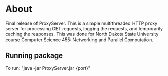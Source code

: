 # About
Final release of ProxyServer. This is a simple multithreaded HTTP proxy server for processing GET requests, logging the requests, and temporarily caching the responses. This was done for North Dakota State University course Computer Science 455: Networking and Parallel Computation.

## Running package

To run: "java -jar ProxyServer.jar {port}"